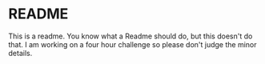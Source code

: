 # README

This is a readme. You know what a Readme should do, but this doesn't do that. I am working on a four hour challenge so please don't judge the minor details.